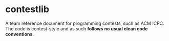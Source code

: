 # contestlib

A team reference document for programming contests, such as ACM ICPC. The code is contest-style and as such **follows no usual clean code conventions**.
